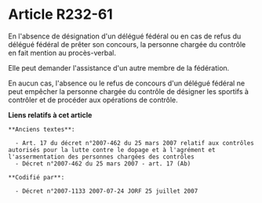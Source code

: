 # Article R232-61

En l'absence de désignation d'un délégué fédéral ou en cas de refus du délégué fédéral de prêter son concours, la personne
chargée du contrôle en fait mention au procès-verbal.

Elle peut demander l'assistance d'un autre membre de la fédération.

En aucun cas, l'absence ou le refus de concours d'un délégué fédéral ne peut empêcher la personne chargée du contrôle de
désigner les sportifs à contrôler et de procéder aux opérations de contrôle.

**Liens relatifs à cet article**

	**Anciens textes**:

	  - Art. 17 du décret n°2007-462 du 25 mars 2007 relatif aux contrôles autorisés pour la lutte contre le dopage et à l'agrément et l'assermentation des personnes chargées des contrôles
	  - Décret n°2007-462 du 25 mars 2007 - art. 17 (Ab)

	**Codifié par**:

	  - Décret n°2007-1133 2007-07-24 JORF 25 juillet 2007
